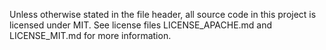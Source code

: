 Unless otherwise stated in the file header, all source code in this project is licensed under MIT.
See license files LICENSE_APACHE.md and LICENSE_MIT.md for more information.